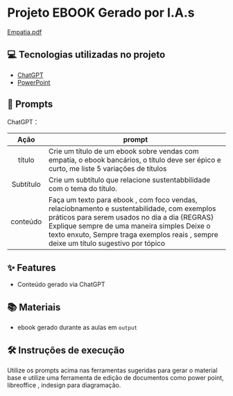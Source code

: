 # Projeto EBOOK Gerado por I.A.s

[Empatia.pdf](https://github.com/user-attachments/files/18458507/Empatia.pdf)

## 💻 Tecnologias utilizadas no projeto

- [ChatGPT](https://chat.openai.com/) 
- [PowerPoint](https://www.microsoft.com/en/microsoft-365/powerpoint)

## 🧠 Prompts


ChatGPT：

|   Ação   | prompt                                                                                                                                                                                                                                                                         |
| :------: | ------------------------------------------------------------------------------------------------------------------------------------------------------------------------------------------------------------------------------------------------------------------------------ |
|  título  | Crie um título de um ebook sobre vendas com empatia, o ebook bancários, o título deve ser épico e curto, me liste 5 variações de títulos                               
|  Subtítulo  | Crie um subtítulo que relacione sustentabbilidade com o tema do título.
| conteúdo | Faça um texto para ebook , com foco vendas, relaciobnamento e sustentabilidade, com exemplos práticos para serem usados no dia a dia {REGRAS} Explique sempre de uma maneira simples Deixe o texto enxuto, Sempre traga exemplos reais , sempre deixe um título sugestivo por tópico |


## ✨ Features

- Conteúdo gerado via ChatGPT


## 📚 Materiais

- ebook gerado durante as aulas em `output`

## 🛠️ Instruções de execução

Utilize os prompts acima nas ferramentas sugeridas para gerar o material base e utilize uma ferramenta de edição de documentos como power point, libreoffice , indesign para diagramação.

<br/><br/>
<p>
